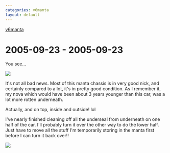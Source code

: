 ```yaml
---
categories: v6manta
layout: default
---
```


[v6manta](/v6manta)

# 2005-09-23 - 2005-09-23 
You see...

![](/img/v6manta/manta0082.jpg)

It's not all bad news. Most of this manta chassis is in very good nick, and certainly compared to a lot, it's in pretty good condition. As I remember it, my nova which would have been about 3 years younger than this car, was a lot more rotten underneath. 

Actually, and on top, inside and outside! lol

I've nearly finished cleaning off all the underseal from underneath on one half of the car. I'll probably turn it over the other way to do the lower half. Just have to move all the stuff I'm temporarily storing in the manta first before I can turn it back over!!

![](/img/v6manta/manta0083.jpg)